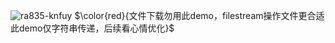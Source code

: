 ![ra835-knfuy](https://github.com/FuGuangzhi1/stream-transfer-string/assets/87634542/3f0a62ff-e375-4c8a-92e5-ae98e4689188)
$\color{red}{文件下载勿用此demo，filestream操作文件更合适此demo仅字符串传递，后续看心情优化}$ 
